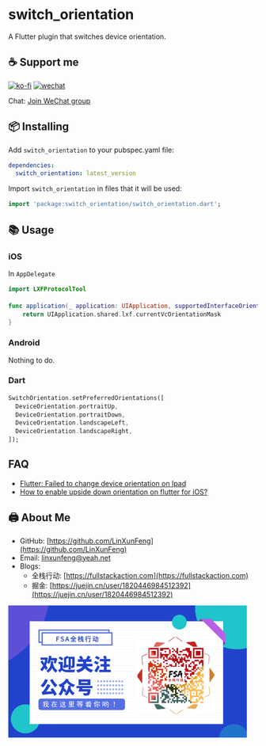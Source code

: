 # switch_orientation

A Flutter plugin that switches device orientation.

## ☕ Support me

[![ko-fi](https://ko-fi.com/img/githubbutton_sm.svg)](https://ko-fi.com/T6T4JKVRP) [![wechat](https://img.shields.io/static/v1?label=WeChat&message=WeChat&nbsp;Pay&color=brightgreen&style=for-the-badge&logo=WeChat)](https://cdn.jsdelivr.net/gh/FullStackAction/PicBed@resource20220417121922/image/202303181116760.jpeg)

Chat: [Join WeChat group](https://mp.weixin.qq.com/s/JBbMstn0qW6M71hh-BRKzw)

## 📦 Installing

Add `switch_orientation` to your pubspec.yaml file:


```yaml
dependencies:
  switch_orientation: latest_version
```

Import `switch_orientation` in files that it will be used:

```dart
import 'package:switch_orientation/switch_orientation.dart';
```

## 📚 Usage

### iOS

In `AppDelegate`

```swift
import LXFProtocolTool

func application(_ application: UIApplication, supportedInterfaceOrientationsFor window: UIWindow?) -> UIInterfaceOrientationMask {
    return UIApplication.shared.lxf.currentVcOrientationMask
}
```

### Android

Nothing to do.


### Dart

```dart
SwitchOrientation.setPreferredOrientations([
  DeviceOrientation.portraitUp,
  DeviceOrientation.portraitDown,
  DeviceOrientation.landscapeLeft,
  DeviceOrientation.landscapeRight,
]);
```

## FAQ

- [Flutter: Failed to change device orientation on Ipad](https://stackoverflow.com/a/77798647/8577739)
- [How to enable upside down orientation on flutter for iOS?](https://stackoverflow.com/a/70011271/8577739)

## 🖨 About Me

- GitHub: [https://github.com/LinXunFeng](https://github.com/LinXunFeng)
- Email: [linxunfeng@yeah.net](mailto:linxunfeng@yeah.net)
- Blogs: 
  - 全栈行动: [https://fullstackaction.com](https://fullstackaction.com)
  - 掘金: [https://juejin.cn/user/1820446984512392](https://juejin.cn/user/1820446984512392) 

<img height="267.5" width="481.5" src="https://github.com/LinXunFeng/LinXunFeng/raw/master/static/img/FSAQR.png"/>

